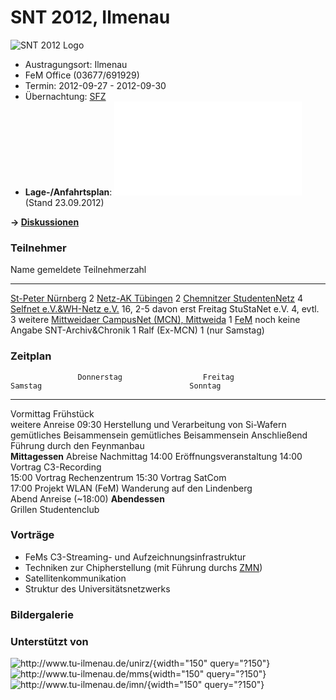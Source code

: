 # SNT 2012, Ilmenau

![SNT 2012 Logo](/snt/logo_snt_2012_ilmenau.png)

-   Austragungsort: Ilmenau
-   FeM Office (03677/691929)
-   Termin: 2012-09-27 - 2012-09-30
-   Übernachtung: [SFZ](http://www.sfz-ilmenau.de/)
-   **Lage-/Anfahrtsplan**: ![Karte](/snt/2012/karte.pdf) (Stand
    23.09.2012)

**-\> [Diskussionen](/talk/SNT/SNT2012)**

### Teilnehmer

  Name                                                       gemeldete Teilnehmerzahl
  ---------------------------------------------------------- ----------------------------
  [St-Peter Nürnberg](/studnetze/nuernberg-st-peter)         2
  [Netz-AK Tübingen](/studnetze/netzak_tuebingen)            2
  [Chemnitzer StudentenNetz](/studnetze/csn)                 4
  [Selfnet e.V.&WH-Netz e.V.](/studnetze/selfnet)            16, 2-5 davon erst Freitag
  StuStaNet e.V.                                             4, evtl. 3 weitere
  [Mittweidaer CampusNet (MCN), Mittweida](/studnetze/mcn)   1
  [FeM](/studnetze/fem)                                      noch keine Angabe
  SNT-Archiv&Chronik                                         1
  Ralf (Ex-MCN)                                              1 (nur Samstag)

### Zeitplan

                   Donnerstag                  Freitag                                  Samstag                                 Sonntag
  ------------ ------------------- ------------------------------- -------------------------------------------------- ---------------------------
   Vormittag                                  Frühstück                                                               
                                           weitere Anreise          09:30 Herstellung und Verarbeitung von Si-Wafern   gemütliches Beisammensein
                                      gemütliches Beisammensein        Anschließend Führung durch den Feynmanbau      
                                           **Mittagessen**                                                                      Abreise
   Nachmittag                       14:00 Eröffnungsveranstaltung              14:00 Vortrag C3-Recording             
                                     15:00 Vortrag Rechenzentrum                  15:30 Vortrag SatCom                
                                      17:00 Projekt WLAN (FeM)                Wanderung auf den Lindenberg            
     Abend      Anreise (\~18:00)          **Abendessen**                                                             
                     Grillen                Studentenclub                                                             

### Vorträge

-   FeMs C3-Streaming- und Aufzeichnungsinfrastruktur
-   Techniken zur Chipherstellung (mit Führung durchs
    [ZMN](http://www.tu-ilmenau.de/zmn/))
-   Satellitenkommunikation
-   Struktur des Universitätsnetzwerks

### Bildergalerie

### Unterstützt von

![<http://www.tu-ilmenau.de/unirz/>](http://www.tu-ilmenau.de/fileadmin/public/unirz/logo_unirz_kurz.png){width="150"
query="?150"}
![<http://www.tu-ilmenau.de/mms>](/snt/logo_mms.jpg){width="150"
query="?150"}
![<http://www.tu-ilmenau.de/imn/>](http://www.tu-ilmenau.de/fileadmin/media/imn/Internes/download/LogoIMN-schwarzeSchrift-300dpi.jpg){width="150"
query="?150"}
